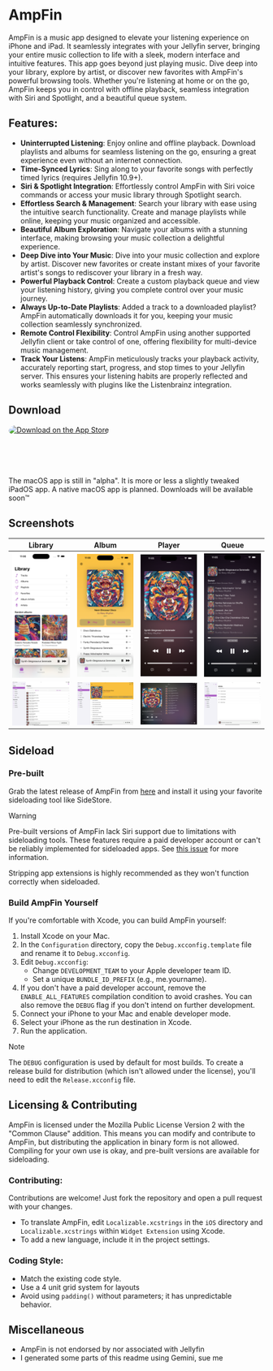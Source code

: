 # AmpFin

AmpFin is a music app designed to elevate your listening experience on iPhone and iPad. It seamlessly integrates with your Jellyfin server, bringing your entire music collection to life with a sleek, modern interface and intuitive features.
This app goes beyond just playing music. Dive deep into your library, explore by artist, or discover new favorites with AmpFin's powerful browsing tools.  Whether you're listening at home or on the go, AmpFin keeps you in control with offline playback, seamless integration with Siri and Spotlight, and a beautiful queue system.

## Features:

- **Uninterrupted Listening**: Enjoy online and offline playback. Download playlists and albums for seamless listening on the go, ensuring a great experience even without an internet connection.
- **Time-Synced Lyrics**: Sing along to your favorite songs with perfectly timed lyrics (requires Jellyfin 10.9+).
- **Siri & Spotlight Integration**: Effortlessly control AmpFin with Siri voice commands or access your music library through Spotlight search.
- **Effortless Search & Management**:  Search your library with ease using the intuitive search functionality. Create and manage playlists while online, keeping your music organized and accessible.
- **Beautiful Album Exploration**: Navigate your albums with a stunning interface, making browsing your music collection a delightful experience.
- **Deep Dive into Your Music**: Dive into your music collection and explore by artist. Discover new favorites or create instant mixes of your favorite artist's songs to rediscover your library in a fresh way.
- **Powerful Playback Control**: Create a custom playback queue and view your listening history, giving you complete control over your music journey.
- **Always Up-to-Date Playlists**: Added a track to a downloaded playlist? AmpFin automatically downloads it for you, keeping your music collection seamlessly synchronized.
- **Remote Control Flexibility**: Control AmpFin using another supported Jellyfin client or take control of one, offering flexibility for multi-device music management.
- **Track Your Listens**: AmpFin meticulously tracks your playback activity, accurately reporting start, progress, and stop times to your Jellyfin server. This ensures your listening habits are properly reflected and works seamlessly with plugins like the Listenbrainz integration.

## Download

<a href="https://apps.apple.com/app/apple-store/id6473753735?pt=126778919&ct=GitHub&mt=8" style="display: inline-block; overflow: hidden; border-radius: 13px; width: 250px; height: 83px;"><img src="https://tools.applemediaservices.com/api/badges/download-on-the-app-store/black/en-us?size=250x83&amp;releaseDate=1710288000" alt="Download on the App Store" style="border-radius: 13px; width: 250px; height: 83px;"></a>

The macOS app is still in "alpha". It is more or less a slightly tweaked iPadOS app. A native macOS app is planned. Downloads will be available soon™️

## Screenshots

| Library | Album | Player | Queue |
| ------------- | ------------- | ------------- | ------------- |
| <img src="/Screenshots/Library.png?raw=true" alt="Library" width="200"/> | <img src="/Screenshots/Album.png?raw=true" alt="Album" width="200"/> | <img src="/Screenshots/Player.png?raw=true" alt="Player" width="200"/>  | <img src="/Screenshots/Queue.png?raw=true" alt="Queue" width="200"/> 
| <img src="/Screenshots/Tracks%20(iPad).png?raw=true" alt="Tracks" width="200"/> | <img src="/Screenshots/Album%20(iPad).png?raw=true" alt="Album" width="200"/> | <img src="/Screenshots/Player%20(iPad).png?raw=true" alt="Player" width="200"/>  | <img src="/Screenshots/Artists%20(iPad).png?raw=true" alt="Artists" width="200"/> 

## Sideload

### Pre-built

Grab the latest release of AmpFin from [here](https://github.com/rasmuslos/AmpFin/releases/latest) and install it using your favorite sideloading tool like SideStore.

> [!WARNING]
> Pre-built versions of AmpFin lack Siri support due to limitations with sideloading tools. These features require a paid developer account or can't be reliably implemented for sideloaded apps. See [this issue](https://github.com/rasmuslos/AmpFin/issues/11) for more information.

Stripping app extensions is highly recommended as they won't function correctly when sideloaded. 

### Build AmpFin Yourself

If you're comfortable with Xcode, you can build AmpFin yourself:

1. Install Xcode on your Mac.
2. In the `Configuration` directory, copy the `Debug.xcconfig.template` file and rename it to `Debug.xcconfig`.
3. Edit `Debug.xcconfig`:
    * Change `DEVELOPMENT_TEAM` to your Apple developer team ID.
    * Set a unique `BUNDLE_ID_PREFIX` (e.g., me.yourname).
4. If you don't have a paid developer account, remove the `ENABLE_ALL_FEATURES` compilation condition to avoid crashes. You can also remove the `DEBUG` flag if you don't intend on further development.
5. Connect your iPhone to your Mac and enable developer mode.
6. Select your iPhone as the run destination in Xcode.
7. Run the application.

> [!NOTE]
> The `DEBUG` configuration is used by default for most builds. To create a release build for distribution (which isn't allowed under the license), you'll need to edit the `Release.xcconfig` file.

## Licensing & Contributing

AmpFin is licensed under the Mozilla Public License Version 2 with the "Common Clause" addition. This means you can modify and contribute to AmpFin, but distributing the application in binary form is not allowed. Compiling for your own use is okay, and pre-built versions are available for sideloading.

### Contributing:

Contributions are welcome! Just fork the repository and open a pull request with your changes. 

* To translate AmpFin, edit `Localizable.xcstrings` in the `iOS` directory and `Localizable.xcstrings` within `Widget Extension` using Xcode.
* To add a new language, include it in the project settings.

### Coding Style:

* Match the existing code style.
* Use a 4 unit grid system for layouts
* Avoid using `padding()` without parameters; it has unpredictable behavior.

## Miscellaneous

- AmpFin is not endorsed by nor associated with Jellyfin
- I generated some parts of this readme using Gemini, sue me
